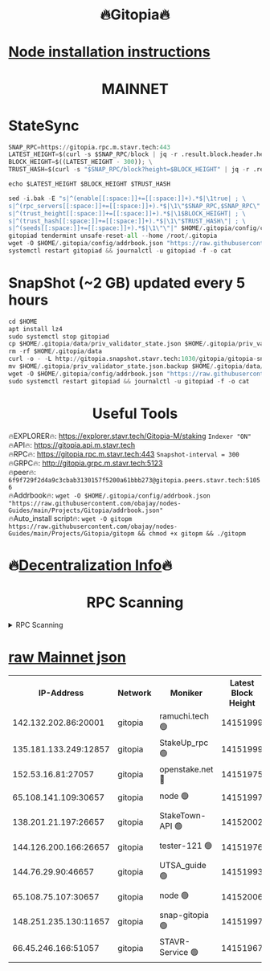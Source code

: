 <h1 align="center"> 🔥Gitopia🔥</h1>

[Node installation instructions](https://github.com/obajay/nodes-Guides/tree/main/Projects/Gitopia)
=

<h1 align="center"> MAINNET</h1>

# StateSync
```python
SNAP_RPC=https://gitopia.rpc.m.stavr.tech:443
LATEST_HEIGHT=$(curl -s $SNAP_RPC/block | jq -r .result.block.header.height); \
BLOCK_HEIGHT=$((LATEST_HEIGHT - 300)); \
TRUST_HASH=$(curl -s "$SNAP_RPC/block?height=$BLOCK_HEIGHT" | jq -r .result.block_id.hash)

echo $LATEST_HEIGHT $BLOCK_HEIGHT $TRUST_HASH

sed -i.bak -E "s|^(enable[[:space:]]+=[[:space:]]+).*$|\1true| ; \
s|^(rpc_servers[[:space:]]+=[[:space:]]+).*$|\1\"$SNAP_RPC,$SNAP_RPC\"| ; \
s|^(trust_height[[:space:]]+=[[:space:]]+).*$|\1$BLOCK_HEIGHT| ; \
s|^(trust_hash[[:space:]]+=[[:space:]]+).*$|\1\"$TRUST_HASH\"| ; \
s|^(seeds[[:space:]]+=[[:space:]]+).*$|\1\"\"|" $HOME/.gitopia/config/config.toml
gitopiad tendermint unsafe-reset-all --home /root/.gitopia
wget -O $HOME/.gitopia/config/addrbook.json "https://raw.githubusercontent.com/obajay/nodes-Guides/main/Projects/Gitopia/addrbook.json"
systemctl restart gitopiad && journalctl -u gitopiad -f -o cat
```
# SnapShot (~2 GB) updated every 5 hours
```python
cd $HOME
apt install lz4
sudo systemctl stop gitopiad
cp $HOME/.gitopia/data/priv_validator_state.json $HOME/.gitopia/priv_validator_state.json.backup
rm -rf $HOME/.gitopia/data
curl -o - -L http://gitopia.snapshot.stavr.tech:1030/gitopia/gitopia-snap.tar.lz4 | lz4 -c -d - | tar -x -C $HOME/.gitopia --strip-components 2
mv $HOME/.gitopia/priv_validator_state.json.backup $HOME/.gitopia/data/priv_validator_state.json
wget -O $HOME/.gitopia/config/addrbook.json "https://raw.githubusercontent.com/obajay/nodes-Guides/main/Projects/Gitopia/addrbook.json"
sudo systemctl restart gitopiad && journalctl -u gitopiad -f -o cat
```
 <h1 align="center"> Useful Tools</h1>

🔥EXPLORER🔥:      https://explorer.stavr.tech/Gitopia-M/staking  `Indexer "ON"` \
🔥API🔥: 			 		 https://gitopia.api.m.stavr.tech \
🔥RPC🔥:           https://gitopia.rpc.m.stavr.tech:443              `Snapshot-interval = 300` \
🔥GRPC🔥:          http://gitopia.grpc.m.stavr.tech:5123 \
🔥peer🔥:					 `6f9f729f2d4a9c3cbab3130157f5200a61bbb273@gitopia.peers.stavr.tech:51056` \
🔥Addrbook🔥:    ```wget -O $HOME/.gitopia/config/addrbook.json "https://raw.githubusercontent.com/obajay/nodes-Guides/main/Projects/Gitopia/addrbook.json"``` \
🔥Auto_install script🔥: ```wget -O gitopm https://raw.githubusercontent.com/obajay/nodes-Guides/main/Projects/Gitopia/gitopm && chmod +x gitopm && ./gitopm```

🔥[Decentralization Info](https://github.com/obajay/StateSync-snapshots/tree/main/Projects/Gitopia/Decentralization)🔥
=

<h1 align="center"> RPC Scanning</h1>

<details>
<summary>RPC Scanning</summary>

<h2 align="center"> We scan nodes in real time every 4 hours. And we provide the final result of RPC endpoints.
We cannot influence the operation of these nodes in any way. </h2>


```python
If Voting Power is higher than 0 --> then the Node is a validator of the network and may be subject to attack and be a potential threat to the chain.
```
```python
We marked such validators with a red symbol
```

</details>

[raw Mainnet json](https://rpc-check.gitopm.stavr.tech/gitopm/rpc-gitopm-result.json)
=

<table><tr><th>IP-Address</th><th>Network</th><th>Moniker</th><th>Latest Block Height</th><th>Earliest Block Height</th><th>Catching Up</th><th>Tx Index</th><th>Voting Power</th><th>Scan Time</th></tr><tr><td>142.132.202.86:20001</td><td>gitopia</td><td>ramuchi.tech 🟢</td><td>14151999</td><td>6548337</td><td>False</td><td>on</td><td>0</td><td>2024-02-21T03:15:40.935154464UTC</td></tr><tr><td>135.181.133.249:12857</td><td>gitopia</td><td>StakeUp_rpc 🟢</td><td>14151999</td><td>8010001</td><td>False</td><td>on</td><td>0</td><td>2024-02-21T03:15:41.289905515UTC</td></tr><tr><td>152.53.16.81:27057</td><td>gitopia</td><td>openstake.net 🔴</td><td>14151975</td><td>10455001</td><td>False</td><td>off</td><td>43495</td><td>2024-02-21T03:15:01.765617763UTC</td></tr><tr><td>65.108.141.109:30657</td><td>gitopia</td><td>node 🟢</td><td>14151997</td><td>12299845</td><td>False</td><td>on</td><td>0</td><td>2024-02-21T03:15:38.263445056UTC</td></tr><tr><td>138.201.21.197:26657</td><td>gitopia</td><td>StakeTown-API 🟢</td><td>14152002</td><td>12733501</td><td>False</td><td>on</td><td>0</td><td>2024-02-21T03:15:45.723380470UTC</td></tr><tr><td>144.126.200.166:26657</td><td>gitopia</td><td>tester-121 🟢</td><td>14151976</td><td>12832814</td><td>False</td><td>off</td><td>0</td><td>2024-02-21T03:15:04.217576799UTC</td></tr><tr><td>144.76.29.90:46657</td><td>gitopia</td><td>UTSA_guide 🟢</td><td>14151993</td><td>13035301</td><td>False</td><td>on</td><td>0</td><td>2024-02-21T03:15:31.716490095UTC</td></tr><tr><td>65.108.75.107:30657</td><td>gitopia</td><td>node 🟢</td><td>14152006</td><td>13189502</td><td>False</td><td>on</td><td>0</td><td>2024-02-21T03:15:52.219118128UTC</td></tr><tr><td>148.251.235.130:11657</td><td>gitopia</td><td>snap-gitopia 🟢</td><td>14151997</td><td>14079001</td><td>False</td><td>on</td><td>0</td><td>2024-02-21T03:15:38.495004664UTC</td></tr><tr><td>66.45.246.166:51057</td><td>gitopia</td><td>STAVR-Service 🟢</td><td>14151967</td><td>14140501</td><td>False</td><td>on</td><td>0</td><td>2024-02-21T03:15:21.227512405UTC</td></tr></table>
